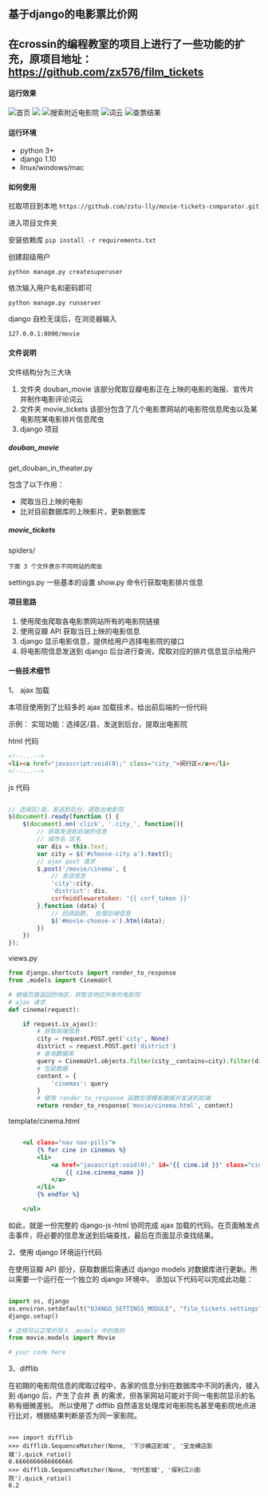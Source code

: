 ## 基于django的电影票比价网
## 在crossin的编程教室的项目上进行了一些功能的扩充，原项目地址：https://github.com/zx576/film_tickets

#### 运行效果
![首页](https://github.com/zstu-lly/film_tickets-master/blob/master/images/IMG_5276.PNG)
![](https://github.com/zstu-lly/film_tickets-master/blob/master/images/IMG_5278.PNG)
![搜索附近电影院](https://github.com/zstu-lly/film_tickets-master/blob/master/images/IMG_5279.PNG)
![词云](https://github.com/zstu-lly/film_tickets-master/blob/master/images/IMG_5281.PNG)
![查票结果](https://github.com/zstu-lly/film_tickets-master/blob/master/images/IMG_5256.PNG)

#### 运行环境

- python 3+
- django 1.10
- linux/windows/mac

#### 如何使用
拉取项目到本地
`https://github.com/zstu-lly/movie-tickets-comparator.git`

进入项目文件夹

安装依赖库
`pip install -r requirements.txt`



创建超级用户

`python manage.py createsuperuser`

依次输入用户名和密码即可

`python manage.py runserver`

django 自检无误后，在浏览器输入

`127.0.0.1:8000/movie`

#### 文件说明

文件结构分为三大块

1. 文件夹 douban_movie 该部分爬取豆瓣电影正在上映的电影的海报、宣传片并制作电影评论词云
2. 文件夹 movie_tickets 该部分包含了几个电影票网站的电影院信息爬虫以及某电影院某电影排片信息爬虫
3. django 项目

##### douban_movie

get_douban_in_theater.py 

包含了以下作用：

- 爬取当日上映的电影
- 比对目前数据库的上映影片，更新数据库


##### movie_tickets
  
spiders/
  
    下面 3 个文件表示不同网站的爬虫
  
    
settings.py 一些基本的设置
show.py 命令行获取电影排片信息


#### 项目思路

1. 使用爬虫爬取各电影票网站所有的电影院链接
2. 使用豆瓣 API 获取当日上映的电影信息
3. django 显示电影信息，提供给用户选择电影院的接口
4. 将电影院信息发送到 django 后台进行查询，爬取对应的排片信息显示给用户


#### 一些技术细节

1、 ajax 加载

本项目使用到了比较多的 ajax 加载技术，给出前后端的一份代码

示例：
实现功能：选择区/县，发送到后台，提取出电影院

html 代码

```html
<!--...-->
<li><a href="javascript:void(0);" class="city_">闵行区</a></li>
<!--...-->
```

js 代码

```javascript

// 选择区/县，发送到后台，提取出电影院
$(document).ready(function () {
    $(document).on('click', '.city_', function(){
        // 获取发送到后端的信息
        // 城市名 区名
        var dis = this.text;
        var city = $('#choose-city a').text();
        // ajax post 请求
        $.post('/movie/cinema', {
            // 发送信息
            'city':city,
            'district': dis,
            csrfmiddlewaretoken: '{{ csrf_token }}'
        },function (data) {
            // 回调函数， 处理后端信息
            $('#movie-choose-x').html(data);
        })
    })
});
```
views.py

```python
from django.shortcuts import render_to_response
from .models import CinemaUrl

# 根据页面返回的地区，获取该地区所有的电影院
# ajax 请求
def cinema(request):

    if request.is_ajax():
        # 获取前端信息
        city = request.POST.get('city', None)
        district = request.POST.get('district')
        # 查询数据库
        query = CinemaUrl.objects.filter(city__contains=city).filter(district__startswith=district)
        # 包装数据
        content = {
            'cinemas': query
        }
        # 使用 render_to_response 函数处理模板数据并发送到前端
        return render_to_response('movie/cinema.html', content)

```

template/cinema.html

```djangotemplate

    <ul class="nav nav-pills">
        {% for cine in cinemas %}
        <li>
            <a href="javascript:void(0);" id="{{ cine.id }}" class="cinema">
                {{ cine.cinema_name }}  
            </a>
        </li>
        {% endfor %}

    </ul>

```

如此，就是一份完整的 django-js-html 协同完成 ajax 加载的代码。在页面触发点击事件，将必要的信息发送到后端查找，最后在页面显示查找结果。


2、使用 django 环境运行代码

在使用豆瓣 API 部分，获取数据后需通过 django models 对数据库进行更新。所以需要一个运行在一个独立的 django 环境中。
添加以下代码可以完成此功能：

```python

import os, django
os.environ.setdefault("DJANGO_SETTINGS_MODULE", "film_tickets.settings")
django.setup()

# 这样可以正常的导入 .models 中的类的
from movie.models import Movie

# your code here
```

3、difflib


在初期的电影院信息的爬取过程中，各家的信息分别在数据库中不同的表内，接入到 django 后，产生了合并 表 的需求，但各家网站可能对于同一电影院显示的名称有细微差别。
所以使用了 difflib 自然语言处理库对电影院名甚至电影院地点进行比对，根据结果判断是否为同一家影院。

```

>>> import difflib
>>> difflib.SequenceMatcher(None, '下沙横店影城', '宝龙横店影城').quick_ratio()
0.6666666666666666
>>> difflib.SequenceMatcher(None, '时代影城', '保利江川影院').quick_ratio()
0.2
```
